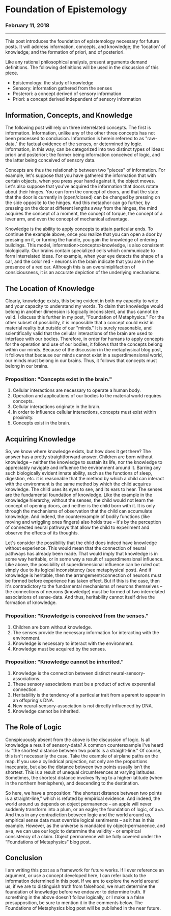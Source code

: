 # Foundation of Epistemology

### February 11, 2018

***

This post introduces the foundation of epistemology necessary for future posts. It will address information, concepts, and knowledge; the 'location' of knowledge; and the formation of priori, and of posteriori.

Like any rational philosophical analysis, present arguments demand definitions. The following definitions will be used in the discussion of this piece.

* Epistemology: the study of knowledge
* Sensory: information gathered from the senses
* Posterori: a concept derived of sensory information
* Priori: a concept derived independent of sensory information

## Information, Concepts, and Knowledge
The following post will rely on three interrelated concepts. The first is information. Information, unlike any of the other three concepts has not been processed to conclusion. Information is herein referred to as "raw-data," the factual evidence of the senses, or determined by logic. Information, in this way, can be categorized into two distinct types of ideas: priori and posteriori; the former being information conceived of logic, and the latter being conceived of sensory data.

Concepts are thus the relationship between two "pieces" of information. For example, let's suppose that you have gathered the information that with certain objects, when you press your hand against it, the object moves. Let's also suppose that you've acquired the information that doors rotate about their hinges. You can form the concept of doors, and that the state that the door is currently in (open/closed) can be changed by pressing on the side opposite to the hinges. And this metaphor can go further, by pressing on the door at different lengths away from the hinges, the mind acquires the concept of a moment, the concept of torque, the concept of a lever arm, and even the concept of mechanical advantage.

Knowledge is the ability to apply concepts to attain particular ends. To continue the example above, once you realize that you can open a door by pressing on it, or turning the handle, you gain the knowledge of entering buildings. This model, information>concepts>knowledge, is also consistent biologically. Our brains contain specialized cells which communicate to form interrelated ideas. For example, when your eye detects the shape of a car, and the color red - neurons in the brain indicate that you are in the presence of a red car. Although this is an oversimiplifaction of consiciousness, it is an accurate depiction of the underlying mechanisms.

## The Location of Knowledge
Clearly, knowledge exists, this being evident in both my capacity to write and your capacity to understand my words. To claim that knowledge would belong in another dimension is logically inconsistent, and thus cannot be valid. I discuss this further in my post, “Foundation of Metaphysics.” For the other subset of possibility, it is impossible that a concept could exist in material reality but outside of our "minds." It is surely reasonable, and scientifically valid that the cellular interactions of the brain are used to interface with our bodies. Therefore, in order for humans to apply concepts for the operation and use of our bodies, it follows that the concepts belong within our minds. Because of the discussion in the metaphysical blog post, it follows that because our minds cannot exist in a superdimensional world, our minds must belong in our brains. Thus, it follows that concepts must belong in our brains.

### Proposition: "Concepts exist in the brain."
1. Cellular interactions are necessary to operate a human body.
2. Operation and applications of our bodies to the material world requires concepts.
3. Cellular interactions originate in the brain.
4. In order to influence cellular interactions, concepts must exist within proximity.
5. Concepts exist in the brain.

## Acquiring Knowledge
So, we know where knowledge exists, but how does it get there? The answer has a pretty straightforward answer. Children are born without knowledge – neither the knowledge to sustain its life, nor the knowledge to appreciably navigate and influence the environment around it. Barring any such biologically evident innate ability, such as the functions of sleep, digestion, etc. it is reasonable that the method by which a child can interact with the environment is the same method by which the child acquires knowledge. The child uses its eyes to see, and its ears to hear. The senses are the fundamental foundation of knowledge. Like the example in the knowledge hierarchy, without the senses, the child would not learn the concept of opening doors, and neither is the child born with it. It is only through the mechanisms of observation that the child can accumulate knowledge. And indeed, the counterexample of bodily functions (like moving and wriggling ones fingers) also holds true – it's by the perception of connected neural pathways that allow the child to experiment and observe the effects of its thoughts.

Let's consider the possibility that the child does indeed have knowledge without experience. This would mean that the connection of neural pathways has already been made. That would imply that knowledge is in some way heritable, or in some way a result of superdimensional influence. Like above, the possibility of superdimensional influence can be ruled out simply due to its logical inconsistency (see metaphysical post). And if knowledge is heritable, then the arrangement/connection of neurons must be formed before experience has taken effect. But if this is the case, then it's contradictory to the fundamental mechanisms of neurons themselves – the connections of neurons (knowledge) must be formed of two interrelated associations of sense-data. And thus, heritability cannot itself drive the formation of knowledge.

### Proposition: "Knowledge is conceived from the senses."
1. Children are born without knowledge.
2. The senses provide the necessary information for interacting with the environment.
3. Knowledge is necessary to interact with the environment.
4. Knowledge must be acquired by the senses.

### Proposition: "Knowledge cannot be inherited."
1. Knowledge is the connection between distinct neural-sensory-associations.
2. These sensory associations must be a product of active experential connection.
3. Heritability is the tendency of a particular trait from a parent to appear in an offspring's DNA.
4. New neural-sensory-association is not directly influenced by DNA.
5. Knowledge cannot be inherited.

## The Role of Logic
Conspicuously absent from the above is the discussion of logic. Is all knowledge a result of sensory-data? A common counterexample I've heard is: "the shortest distance between two points is a straight-line." Of course, this isn't necessarily the case. Take the example of airplane paths on the map. If you use a cylindrical projection, not only are the proportions inaccurate, but also the distance between two points usually isn’t the shortest. This is a result of unequal circumferences at varying latitudes. Sometimes, the shortest distance involves flying to a higher-latitude (when in the northern hemisphere), and descending to the destination.

So here, we have a proposition: "the shortest distance between two points is a straight-line," which is refuted by empirical evidence. And indeed, the world around us depends on object permanence – an apple will never suddenly transform into a plum, or an eagle; the foundation of logic, of a=a. And thus in any contradiction between logic and the world around us, empirical sense data must override logical sentiments – as it has in this example. However, as the universe is mandated by object-permanence, and a=a, we can use our logic to determine the validity - or empirical consistency of a claim. Object permanence will be fully covered under the “Foundations of Metaphysics” blog post.

## Conclusion
I am writing this post as a framework for future works. If I ever reference an argument, or use a concept developed here, I can refer back to the information determined in this post. If we are to explore the world around us, if we are to distinguish truth from falsehood, we must determine the foundation of knowledge before we endeavor to determine truth. If something in the above doesn’t follow logically, or I make a a false presupposition, be sure to mention it in the comments below. The Foundations of Metaphysics blog post will be published in the near future.